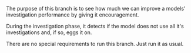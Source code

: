 The purpose of this branch is to see how much we can improve a models'
investigation performance by giving it encouragement.

During the investigation phase, it detects if the model does not use all it's
investigations and, if so, eggs it on.

There are no special requirements to run this branch. Just run it as usual.
